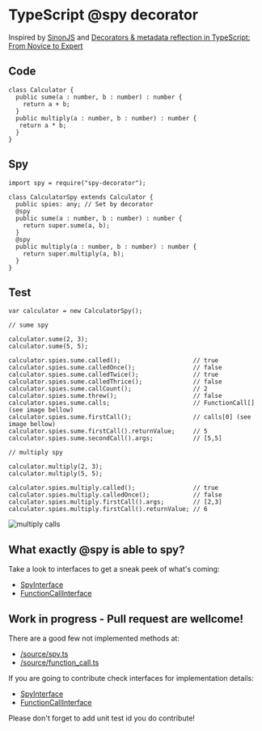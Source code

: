 # TypeScript @spy decorator

Inspired by [SinonJS](http://sinonjs.org/) and [Decorators & metadata reflection in TypeScript: From Novice to Expert](http://blog.wolksoftware.com/decorators-reflection-javascript-typescript)

## Code
```
class Calculator {
  public sume(a : number, b : number) : number {
    return a + b;
  }
  public multiply(a : number, b : number) : number {
   return a * b;
  }
}
```
## Spy

```
import spy = require("spy-decorator");

class CalculatorSpy extends Calculator {
  public spies: any; // Set by decorator
  @spy
  public sume(a : number, b : number) : number {
    return super.sume(a, b);
  }
  @spy
  public multiply(a : number, b : number) : number {
    return super.multiply(a, b);
  }
}
```
## Test
```
var calculator = new CalculatorSpy();

// sume spy

calculator.sume(2, 3);
calculator.sume(5, 5);

calculator.spies.sume.called();                    // true
calculator.spies.sume.calledOnce();                // false
calculator.spies.sume.calledTwice();               // true
calculator.spies.sume.calledThrice();              // false
calculator.spies.sume.callCount();                 // 2
calculator.spies.sume.threw();                     // false
calculator.spies.sume.calls;                       // FunctionCall[] (see image bellow)
calculator.spies.sume.firstCall();                 // calls[0] (see image bellow)
calculator.spies.sume.firstCall().returnValue;     // 5
calculator.spies.sume.secondCall().args;           // [5,5]

// multiply spy

calculator.multiply(2, 3);
calculator.multiply(5, 5);

calculator.spies.multiply.called();                // true
calculator.spies.multiply.calledOnce();            // false
calculator.spies.multiply.firstCall().args;        // [2,3]
calculator.spies.multiply.firstCall().returnValue; // 6
```
![multiply calls](https://upload.wikimedia.org/wikipedia/commons/a/a3/Multiply_calls.png)

## What exactly @spy is able to spy?
Take a look to interfaces to get a sneak peek of what's coming:
- [SpyInterface](https://github.com/remojansen/typescript-spy-decorator/tree/master/source/spy.d.ts)
- [FunctionCallInterface](https://github.com/remojansen/typescript-spy-decorator/tree/master/source/function_call.d.ts)


## Work in progress - Pull request are wellcome!

There are a good few not implemented methods at:
- [/source/spy.ts](https://github.com/remojansen/typescript-spy-decorator/tree/master/source/spy.ts)
- [/source/function_call.ts](https://github.com/remojansen/typescript-spy-decorator/tree/master/source/function_call.ts)

If you are going to contribute check interfaces for implementation details:
- [SpyInterface](https://github.com/remojansen/typescript-spy-decorator/tree/master/source/spy.d.ts)
- [FunctionCallInterface](https://github.com/remojansen/typescript-spy-decorator/tree/master/source/function_call.d.ts)

Please don't forget to add unit test id you do contribute!
